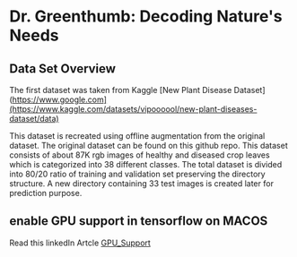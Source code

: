 # Dr. Greenthumb: Decoding Nature's Needs

## Data Set Overview
The first dataset was taken from Kaggle 
[New Plant Disease Dataset](https://www.google.com](https://www.kaggle.com/datasets/vipoooool/new-plant-diseases-dataset/data)

This dataset is recreated using offline augmentation from the original dataset. The original dataset can be found on this github repo. This dataset consists of about 87K rgb images of healthy and diseased crop leaves which is categorized into 38 different classes. The total dataset is divided into 80/20 ratio of training and validation set preserving the directory structure. A new directory containing 33 test images is created later for prediction purpose.

## enable GPU support in tensorflow on MACOS
Read this linkedIn Artcle
[GPU_Support](https://www.linkedin.com/pulse/how-enable-gpu-support-tensorflow-pytorch-macos-michael-hannecke-ocoye/)
